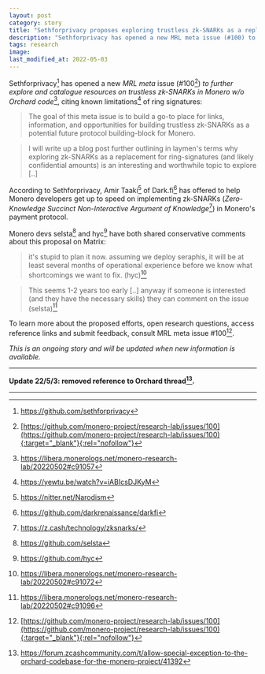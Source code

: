 ```yaml
---
layout: post
category: story
title: "Sethforprivacy proposes exploring trustless zk-SNARKs as a replacement for Monero ring signatures"
description: "Sethforprivacy has opened a new MRL meta issue (#100) to further explore and catalogue resources on trustless zk-SNARKs in Monero w/o Orchard code, citing known limitations of ring signatures."
tags: research
image: 
last_modified_at: 2022-05-03
---
```


Sethforprivacy[^1] has opened a new *MRL meta* issue (#100[^2]) *to further explore and catalogue resources on trustless zk-SNARKs in Monero w/o Orchard code*[^3], citing known limitations[^4] of ring signatures:

> The goal of this meta issue is to build a go-to place for links, information, and opportunities for building trustless zk-SNARKs as a potential future protocol building-block for Monero.

> I will write up a blog post further outlining in laymen's terms why exploring zk-SNARKs as a replacement for ring-signatures (and likely confidential amounts) is an interesting and worthwhile topic to explore [..]

According to Sethforprivacy, Amir Taaki[^5] of Dark.fi[^6] has offered to help Monero developers get up to speed on implementing zk-SNARKs (*Zero-Knowledge Succinct Non-Interactive Argument of Knowledge*[^7]) in Monero's payment protocol. 



Monero devs selsta[^8] and hyc[^9] have both shared conservative comments about this proposal on Matrix:

> it's stupid to plan it now. assuming we deploy seraphis, it will be at least several months of operational experience before we know what shortcomings we want to fix. (hyc)[^10]

> This seems 1-2 years too early [..] anyway if someone is interested (and they have the necessary skills) they can comment on the issue (selsta)[^11]

To learn more about the proposed efforts, open research questions, access reference links and submit feedback, consult MRL meta issue #100[^2].

*This is an ongoing story and will be updated when new information is available.*

---

**Update 22/5/3: removed reference to Orchard thread[^12].**

---

[^1]: https://github.com/sethforprivacy
[^2]: [https://github.com/monero-project/research-lab/issues/100](https://github.com/monero-project/research-lab/issues/100){:target="_blank"}{:rel="nofollow"}
[^3]: https://libera.monerologs.net/monero-research-lab/20220502#c91057
[^4]: https://yewtu.be/watch?v=iABIcsDJKyM
[^5]: https://nitter.net/Narodism
[^6]: https://github.com/darkrenaissance/darkfi
[^7]: https://z.cash/technology/zksnarks/
[^8]: https://github.com/selsta
[^9]: https://github.com/hyc
[^10]: https://libera.monerologs.net/monero-research-lab/20220502#c91072
[^11]: https://libera.monerologs.net/monero-research-lab/20220502#c91096
[^12]: https://forum.zcashcommunity.com/t/allow-special-exception-to-the-orchard-codebase-for-the-monero-project/41392

